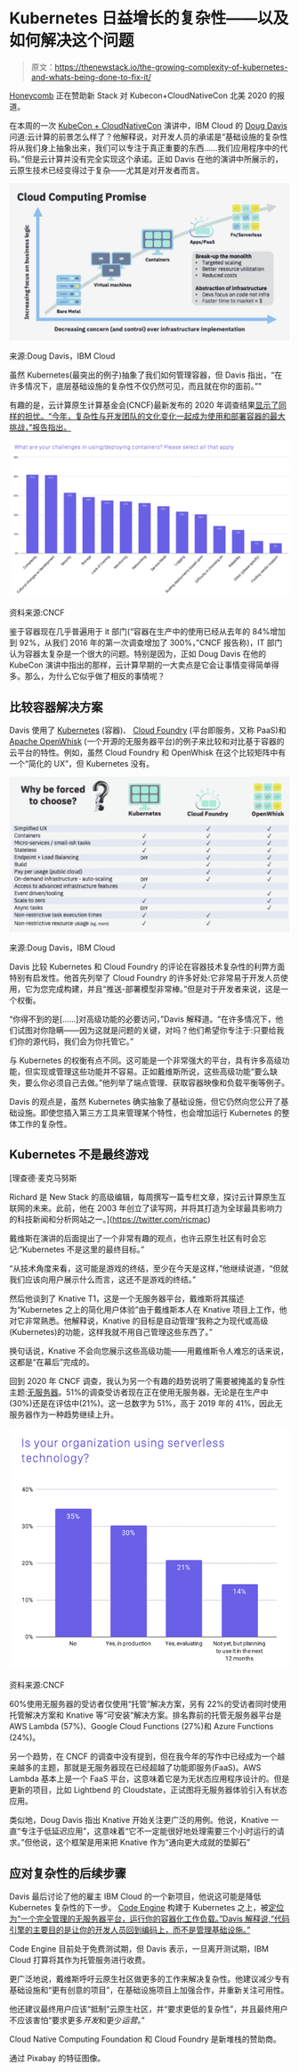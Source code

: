# Kubernetes 日益增长的复杂性——以及如何解决这个问题

> 原文：<https://thenewstack.io/the-growing-complexity-of-kubernetes-and-whats-being-done-to-fix-it/>

[Honeycomb](https://www.honeycomb.io/) 正在赞助新 Stack 对 Kubecon+CloudNativeCon 北美 2020 的报道。

在本周的一次 [KubeCon + CloudNativeCon](https://events.linuxfoundation.org/kubecon-cloudnativecon-north-america/) 演讲中，IBM Cloud 的 [Doug Davis](https://www.linkedin.com/in/doug-davis-05b9ba6/) 问道:云计算的前景怎么样了？他解释说，对开发人员的承诺是“基础设施的复杂性将从我们身上抽象出来，我们可以专注于真正重要的东西……我们应用程序中的代码。”但是云计算并没有完全实现这个承诺。正如 Davis 在他的演讲中所展示的，云原生技术已经变得过于复杂——尤其是对开发者而言。

[![](img/ee91cf9c3e1e02777c25e45e6c96aef0.png)](https://cdn.thenewstack.io/media/2020/11/4494157a-cloud-computing-promise.png)

来源:Doug Davis，IBM Cloud

虽然 Kubernetes(最突出的例子)抽象了我们如何管理容器，但 Davis 指出，“在许多情况下，底层基础设施的复杂性不仅仍然可见，而且就在你的面前。”"

有趣的是，云计算原生计算基金会(CNCF)最新发布的 2020 年调查结果[显示了同样的担忧。“今年，复杂性与开发团队的文化变化一起成为使用和部署容器的最大挑战，”报告指出。](https://www.cncf.io/wp-content/uploads/2020/11/CNCF_Survey_Report_2020.pdf)

[![](img/035c0180e8604066fbeba8b83f5e5a3c.png)](https://cdn.thenewstack.io/media/2020/11/dce90f3e-complexity.png)

资料来源:CNCF

鉴于容器现在几乎普遍用于 it 部门(“容器在生产中的使用已经从去年的 84%增加到 92%，从我们 2016 年的第一次调查增加了 300%，”CNCF 报告称)，IT 部门认为容器太复杂是一个很大的问题。特别是因为，正如 Doug Davis 在他的 KubeCon 演讲中指出的那样，云计算早期的一大卖点是它会让事情变得简单得多。那么，为什么它似乎做了相反的事情呢？

## 比较容器解决方案

Davis 使用了 [Kubernetes](https://kubernetes.io/) (容器)、 [Cloud Foundry](https://www.cloudfoundry.org/) (平台即服务，又称 PaaS)和 [Apache OpenWhisk](https://openwhisk.apache.org/) (一个开源的无服务器平台)的例子来比较和对比基于容器的云平台的特性。例如，虽然 Cloud Foundry 和 OpenWhisk 在这个比较矩阵中有一个“简化的 UX”，但 Kubernetes 没有。

[![](img/29cf2331387aaabf22af125d1aa4d581.png)](https://cdn.thenewstack.io/media/2020/11/a57d32cb-cloud-comparison.png)

来源:Doug Davis，IBM Cloud

Davis 比较 Kubernetes 和 Cloud Foundry 的评论在容器技术复杂性的利弊方面特别有启发性。他首先列举了 Cloud Foundry 的许多好处:它非常易于开发人员使用，它为您完成构建，并且“推送-部署模型非常棒。”但是对于开发者来说，这是一个权衡。

“你得不到的是[……]对高级功能的必要访问，”Davis 解释道。“在许多情况下，他们试图对你隐瞒——因为这就是问题的关键，对吗？他们希望你专注于:只要给我们你的源代码，我们会为你托管它。”

与 Kubernetes 的权衡有点不同。这可能是一个非常强大的平台，具有许多高级功能，但实现或管理这些功能并不容易。正如戴维斯所说，这些高级功能“要么缺失，要么你必须自己去做。”他列举了端点管理、获取容器映像和负载平衡等例子。

Davis 的观点是，虽然 Kubernetes 确实抽象了基础设施，但它仍然向您公开了基础设施。即使您插入第三方工具来管理某个特性，也会增加运行 Kubernetes 的整体工作的复杂性。

## Kubernetes 不是最终游戏

 [理查德·麦克马努斯

Richard 是 New Stack 的高级编辑，每周撰写一篇专栏文章，探讨云计算原生互联网的未来。此前，他在 2003 年创立了读写网，并将其打造为全球最具影响力的科技新闻和分析网站之一。](https://twitter.com/ricmac) 

戴维斯在演讲的后面提出了一个非常有趣的观点，也许云原生社区有时会忘记:“Kubernetes 不是这里的最终目标。”

“从技术角度来看，这可能是游戏的终结，至少在今天是这样，”他继续说道，“但就我们应该向用户展示什么而言，这还不是游戏的终结。”

然后他谈到了 Knative T1，这是一个无服务器平台，戴维斯将其描述为“Kubernetes 之上的简化用户体验”由于戴维斯本人在 Knative 项目上工作，他对它非常熟悉。他解释说，Knative 的目标是自动管理“我称之为现代或高级(Kubernetes)的功能，这样我就不用自己管理这些东西了。”

换句话说，Knative 不会向您展示这些高级功能——用戴维斯令人难忘的话来说，这都是“在幕后”完成的。

回到 2020 年 CNCF 调查，我认为另一个有趣的趋势说明了需要被掩盖的复杂性主题:[无服务器](https://thenewstack.io/category/serverless/)。51%的调查受访者现在正在使用无服务器，无论是在生产中(30%)还是在评估中(21%)。这一总数字为 51%，高于 2019 年的 41%，因此无服务器作为一种趋势继续上升。

[![](img/20f16d2a6ccfcf919f8182e071352640.png)](https://cdn.thenewstack.io/media/2020/11/886390ec-serverless-cncf.png)

资料来源:CNCF

60%使用无服务器的受访者仅使用“托管”解决方案，另有 22%的受访者同时使用托管解决方案和 Knative 等“可安装”解决方案。排名靠前的托管无服务器平台是 AWS Lambda (57%)、Google Cloud Functions (27%)和 Azure Functions (24%)。

另一个趋势，在 CNCF 的调查中没有提到，但在我今年的写作中已经成为一个越来越多的主题，那就是无服务器现在已经超越了功能即服务(FaaS)。AWS Lambda 基本上是一个 FaaS 平台，这意味着它是为无状态应用程序设计的。但是更新的项目，比如 Lightbend 的 Cloudstate，正试图将无服务器体验引入有状态应用。

类似地，Doug Davis 指出 Knative 开始关注更广泛的用例。他说，Knative 一直“专注于低延迟应用”，这意味着“它不一定能很好地处理需要三个小时运行的请求。”但他说，这个框架是用来把 Knative 作为“通向更大成就的垫脚石”

## 应对复杂性的后续步骤

Davis 最后讨论了他的雇主 IBM Cloud 的一个新项目，他说这可能是降低 Kubernetes 复杂性的下一步。 [Code Engine](https://cloud.ibm.com/docs/codeengine?topic=codeengine-about) 构建于 Kubernetes 之上，被[定位为“一个完全管理的无服务器平台，运行你的容器化工作负载。”Davis 解释说,“代码引擎的主要目的是让你的开发人员回到编码上，而不是管理基础设施。”](https://www.ibm.com/cloud/blog/announcements/ibm-cloud-code-engine)

Code Engine 目前处于免费测试期，但 Davis 表示，一旦离开测试期，IBM Cloud 打算将其作为托管服务进行收费。

更广泛地说，戴维斯呼吁云原生社区做更多的工作来解决复杂性。他建议减少专有基础设施和“更有创意的项目”，在基础设施项目上加强合作，并重新关注可用性。

他还建议最终用户应该“抵制”云原生社区，并“要求更低的复杂性”，并且最终用户不应该害怕“要求更多*开发*和更少*运营*。”

Cloud Native Computing Foundation 和 Cloud Foundry 是新堆栈的赞助商。

通过 Pixabay 的特征图像。

<svg xmlns:xlink="http://www.w3.org/1999/xlink" viewBox="0 0 68 31" version="1.1"><title>Group</title> <desc>Created with Sketch.</desc></svg>